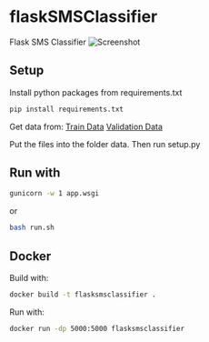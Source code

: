 # flaskSMSClassifier

Flask SMS Classifier
![Screenshot](https://link477.com/assets/images/SMSClassifier.jpg)

## Setup

Install python packages from requirements.txt

```bash
pip install requirements.txt
```

Get data from:
[Train Data](https://cdn.freecodecamp.org/project-data/sms/train-data.tsv)
[Validation Data](https://cdn.freecodecamp.org/project-data/sms/valid-data.tsv)

Put the files into the folder data. Then run setup.py

## Run with

```bash
gunicorn -w 1 app.wsgi
```

or

```bash
bash run.sh
```

## Docker

Build with:

```bash
docker build -t flasksmsclassifier .
```

Run with:

```bash
docker run -dp 5000:5000 flasksmsclassifier
```
